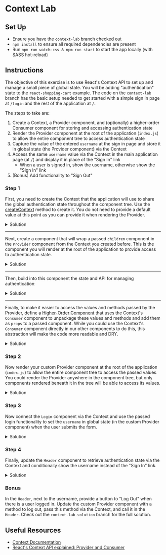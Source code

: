 # Context Lab

## Set Up
- Ensure you have the `context-lab` branch checked out
- `npm install` to ensure all required dependencies are present
- Run `npm run watch-css & npm run start` to start the app locally (with SASS hot-reload)

## Instructions
The objective of this exercise is to use React's Context API to set up and manage a small piece of global state. You will be adding "authentication" state to the `react-shopping-cart` example. The code on the `context-lab` branch has the basic setup needed to get started with a simple sign in page at `/login` and the rest of the application at `/`.  

The steps to take are:
1. Create a Context, a Provider component, and (optionally) a higher-order Consumer component for storing and accessing authentication state
1. Render the Provider component at the root of the application (`index.js`) to allow the entire component tree to access authentication state
1. Capture the value of the entered `username` at the sign in page and store it in global state (the Provider component) via the Context
1. Access the same `username` value via the Context in the main application page (at `/`) and display it in place of the "Sign In" link
    - When a user is signed in, show the username, otherwise show the "Sign In" link
1. (Bonus) Add functionality to "Sign Out"

### Step 1
First, you need to create the Context that the application will use to share the global authentication state throughout the component tree. Use the [createContext](https://reactjs.org/docs/context.html#reactcreatecontext) method to create it. You do not need to provide a default value at this point as you can provide it when rendering the Provider.

<details>
<summary>Solution</summary>

```js
// src/contexts/auth.js

const AuthContext = React.createContext()
```
</details>

---

Next, create a component that will wrap a passed `children` component in the `Provider` component from the Context you created before. This is the component you will render at the root of the application to provide access to authentication state. 

<details>
<summary>Solution</summary>

```js
// src/contexts/auth.js

export class AuthProvider extends Component {
  render() {
    return (
      <AuthContext.Provider>
        {this.props.children}
      </AuthContext.Provider>
    )
  }
}
```
</details>

---

Then, build into this component the state and API for managing authentication:

<details>
<summary>Solution</summary>

```js
// src/contexts/auth.js

export class AuthProvider extends Component {
  constructor(props) {
    super(props)
    this.state = {
      authenticated: false,
      username: null
    }
  }

  logIn = (username) => {
    this.setState({
      authenticated: true,
      username: username
    })
  }

  render() {
    return (
      <AuthContext.Provider
        value={{
          ...this.state,
          logIn: this.logIn,
        }}
      >
        {this.props.children}
      </AuthContext.Provider>
    )
  }
}
```
</details>  

---

Finally, to make it easier to access the values and methods passed by the Provider, define a [Higher-Order Component](https://reactjs.org/docs/higher-order-components.html) that uses the Context's `Consumer` component to unpackage these values and methods and add them as `props` to a passed component. While you could use the Context's `Consumer` component directly in our other components to do this, this abstraction will make the code more readable and DRY.

<details>
<summary>Solution</summary>

```js
// src/contexts/auth.js

export const withAuth = (Component) => {
  return (props) => (
    <AuthContext.Consumer>
      {(auth) => <Component auth={auth} {...props} />}
    </AuthContext.Consumer>
  )
}

// `auth` is the object literal passed as `value` to `AuthContext.Provider`
```
</details>  



### Step 2
Now render your custom Provider component at the root of the application (`index.js`) to allow the entire component tree to access the passed values. You could render the Provider anywhere in the component tree, but only components rendered beneath it in the tree will be able to access its values.

<details>
<summary>Solution</summary>

```js
// src/index.js

// ...

import { AuthProvider } from './contexts/auth'

const Routes = () => {
  return (
    <AuthProvider>
      <Router>
        <Switch>
          <Route exact path="/" component={App} />
          <Route path="/login" component={Login} />
        </Switch>
      </Router>
    </AuthProvider>
  )
}

// ...
```
</details>  



### Step 3
Now connect the `Login` component via the Context and use the passed login functionality to set the `username` in global state (in the custom Provider component) when the user submits the form.

<details>
<summary>Solution</summary>

```js
// src/containers/Login/Login.js

import { withAuth } from '../../contexts/auth'

// ...

  handleSubmit = (e) => {
    e.preventDefault()
    this.props.auth.logIn(this.state.username)
    this.props.history.push('/')
  }

// ...

export default withAuth(Login);
```
</details>  



### Step 4
Finally, update the `Header` component to retrieve authentication state via the Context and conditionally show the username instead of the "Sign In" link.

<details>
<summary>Solution</summary>

```js
// src/components/Header.js

import { withAuth } from '../contexts/auth';

// ...

const navLinks = (props) => {
  const { authenticated, username } = props.auth

  if (authenticated) {
    return (
      <div className="header-nav-item">
        <span>{username}</span>
      </div>
    )
  } else {
    return <Link to="/login" className="header-nav-item">Sign In</Link>
  }
}

const Header = (props) => {
  return (
    <header className="header">
      <nav>
        {navLinks(props)}      
      </nav>
    </header>
  )
}

export default withAuth(Header);
```
</details>  



### Bonus
In the `Header`, next to the username, provide a button to "Log Out" when there is a user logged in. Update the custom Provider component with a method to log out, pass this method via the Context, and call it in the `Header`. Check out the `context-lab-solution` branch for the full solution. 


## Useful Resources
- [Context Documentation](https://reactjs.org/docs/context.html)
- [React's Context API explained: Provider and Consumer](https://www.robinwieruch.de/react-context-api/)
